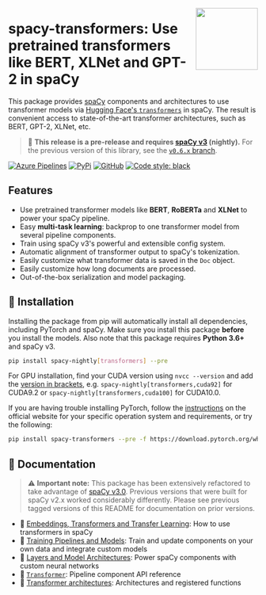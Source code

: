 <a href="https://explosion.ai"><img src="https://explosion.ai/assets/img/logo.svg" width="125" height="125" align="right" /></a>

# spacy-transformers: Use pretrained transformers like BERT, XLNet and GPT-2 in spaCy

This package provides [spaCy](https://github.com/explosion/spaCy) components and
architectures to use transformer models via
[Hugging Face's `transformers`](https://github.com/huggingface/transformers) in
spaCy. The result is convenient access to state-of-the-art transformer
architectures, such as BERT, GPT-2, XLNet, etc.

> 🌙 **This release is a pre-release and requires
> [spaCy v3](https://nightly.spacy.io/usage/v3) (nightly).** For the previous
> version of this library, see the
> [`v0.6.x` branch](https://github.com/explosion/spacy-transformers/tree/v0.6.x).

[![Azure Pipelines](https://img.shields.io/azure-devops/build/explosion-ai/public/18/master.svg?logo=azure-pipelines&style=flat-square)](https://dev.azure.com/explosion-ai/public/_build?definitionId=18)
[![PyPi](https://img.shields.io/pypi/v/spacy-transformers.svg?style=flat-square&logo=pypi&logoColor=white)](https://pypi.python.org/pypi/spacy-transformers)
[![GitHub](https://img.shields.io/github/release/explosion/spacy-transformers/all.svg?style=flat-square&logo=github)](https://github.com/explosion/spacy-transformers/releases)
[![Code style: black](https://img.shields.io/badge/code%20style-black-000000.svg?style=flat-square)](https://github.com/ambv/black)

## Features

- Use pretrained transformer models like **BERT**, **RoBERTa** and **XLNet** to
  power your spaCy pipeline.
- Easy **multi-task learning**: backprop to one transformer model from several
  pipeline components.
- Train using spaCy v3's powerful and extensible config system.
- Automatic alignment of transformer output to spaCy's tokenization.
- Easily customize what transformer data is saved in the `Doc` object.
- Easily customize how long documents are processed.
- Out-of-the-box serialization and model packaging.

## 🚀 Installation

Installing the package from pip will automatically install all dependencies,
including PyTorch and spaCy. Make sure you install this package **before** you
install the models. Also note that this package requires **Python 3.6+** and
spaCy v3.

```bash
pip install spacy-nightly[transformers] --pre
```

For GPU installation, find your CUDA version using `nvcc --version` and add the
[version in brackets](https://spacy.io/usage/#gpu), e.g.
`spacy-nightly[transformers,cuda92]` for CUDA9.2 or
`spacy-nightly[transformers,cuda100]` for CUDA10.0.

If you are having trouble installing PyTorch, follow the
[instructions](https://pytorch.org/get-started/locally/) on the official website
for your specific operation system and requirements, or try the following:

```bash
pip install spacy-transformers --pre -f https://download.pytorch.org/whl/torch_stable.html
```

## 📖 Documentation

> ⚠️ **Important note:** This package has been extensively refactored to take
> advantage of [spaCy v3.0](https://nightly.spacy.io). Previous versions that
> were built for spaCy v2.x worked considerably differently. Please see previous
> tagged versions of this README for documentation on prior versions.

- 📘
  [Embeddings, Transformers and Transfer Learning](https://nightly.spacy.io/usage/embeddings-transformers):
  How to use transformers in spaCy
- 📘 [Training Pipelines and Models](https://nightly.spacy.io/usage/training):
  Train and update components on your own data and integrate custom models
- 📘
  [Layers and Model Architectures](https://nightly.spacy.io/usage/layers-architectures):
  Power spaCy components with custom neural networks
- 📗 [`Transformer`](https://nightly.spacy.io/api/transformer): Pipeline
  component API reference
- 📗
  [Transformer architectures](https://nightly.spacy.io/api/architectures#transformers):
  Architectures and registered functions
